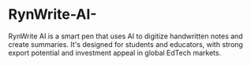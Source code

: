 # RynWrite-AI-
RynWrite AI is a smart pen that uses AI to digitize handwritten notes and create summaries. It's designed for students and educators, with strong export potential and investment appeal in global EdTech markets.
